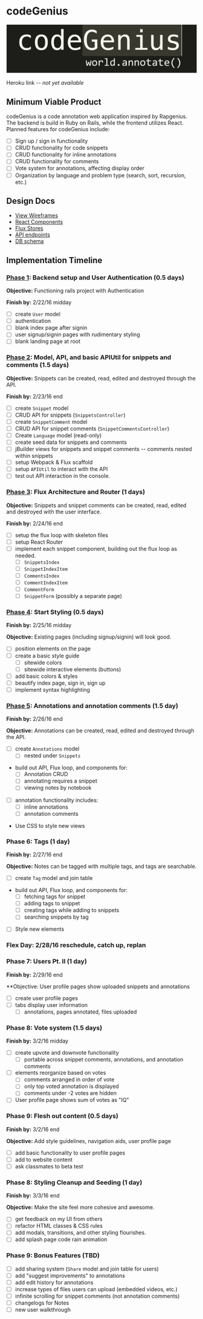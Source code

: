 # codeGenius

![Logo][logo]

[logo]: ./docs/images/codegenius-logo.png

Heroku link -- *not yet available*

[heroku]: http://www.herokuapp.com

## Minimum Viable Product

codeGenius is a code annotation web application inspired by Rapgenius. The backend is build in Ruby on Rails, while the frontend utilizes React. Planned features for codeGenius include:

- [ ] Sign up / sign in functionality
- [ ] CRUD functionality for code snippets
- [ ] CRUD functionality for inline annotations
- [ ] CRUD functionality for comments
- [ ] Vote system for annotations, affecting display order
- [ ] Organization by language and problem type (search, sort, recursion, etc.)

## Design Docs
* [View Wireframes][views]
* [React Components][components]
* [Flux Stores][stores]
* [API endpoints][api-endpoints]
* [DB schema][schema]

[views]: ./docs/views.md
[components]: ./docs/components.md
[stores]: ./docs/stores.md
[api-endpoints]: ./docs/api-endpoints.md
[schema]: ./docs/schema.md

## Implementation Timeline

### [Phase 1][phase-one]: Backend setup and User Authentication (0.5 days)

**Objective:** Functioning rails project with Authentication

**Finish by:** 2/22/16 midday

- [ ] create `User` model
- [ ] authentication
- [ ] blank index page after signin
- [ ] user signup/signin pages with rudimentary styling
- [ ] blank landing page at root

### [Phase 2][phase-two-three]: Model, API, and basic APIUtil for snippets and comments (1.5 days)

**Objective:** Snippets can be created, read, edited and destroyed through
the API.

**Finish by:** 2/23/16 end

- [ ] create `Snippet` model
- [ ] CRUD API for snippets (`SnippetsController`)
- [ ] create `SnippetComment` model
- [ ] CRUD API for snippet comments (`SnippetCommentsController`)
- [ ] Create `Language` model (read-only)
- [ ] create seed data for snippets and comments
- [ ] jBuilder views for snippets and snippet comments -- comments nested within snippets
- [ ] setup Webpack & Flux scaffold
- [ ] setup `APIUtil` to interact with the API
- [ ] test out API interaction in the console.

### [Phase 3][phase-two-three]: Flux Architecture and Router (1 days)

**Objective:** Snippets and snippet comments can be created, read, edited and destroyed with the
user interface.

**Finish by:** 2/24/16 end 

- [ ] setup the flux loop with skeleton files
- [ ] setup React Router
- [ ] implement each snippet component, building out the flux loop as needed.
  - [ ] `SnippetsIndex`
  - [ ] `SnippetIndexItem`
  - [ ] `CommentsIndex`
  - [ ] `CommentIndexItem`
  - [ ] `CommentForm`
  - [ ] `SnippetForm` (possibly a separate page)

### [Phase 4][phase-four]: Start Styling (0.5 days)

**Finish by:** 2/25/16 midday

**Objective:** Existing pages (including signup/signin) will look good.

- [ ] position elements on the page
- [ ] create a basic style guide
  - [ ] sitewide colors
  - [ ] sitewide interactive elements (buttons)
- [ ] add basic colors & styles
- [ ] beautify index page, sign in, sign up
- [ ] implement syntax highlighting

### [Phase 5][phase-five]: Annotations and annotation comments (1.5 day)

**Finish by:** 2/26/16 end

**Objective:** Annotations can be created, read, edited and destroyed through
the API.

- [ ] create `Annotations` model
  - [ ] nested under `Snippets`
- build out API, Flux loop, and components for:
  - [ ] Annotation CRUD
  - [ ] annotating requires a snippet
  - [ ] viewing notes by notebook
- [ ] annotation functionality includes:
  - [ ] inline annotations
  - [ ] annotation comments
- Use CSS to style new views

### Phase 6: Tags (1 day)

**Finish by:** 2/27/16 end

**Objective:** Notes can be tagged with multiple tags, and tags are searchable.

- [ ] create `Tag` model and join table
- build out API, Flux loop, and components for:
  - [ ] fetching tags for snippet
  - [ ] adding tags to snippet
  - [ ] creating tags while adding to snippets
  - [ ] searching snippets by tag
- [ ] Style new elements

### Flex Day: 2/28/16 reschedule, catch up, replan

### Phase 7: Users Pt. II (1 day)

**Finish by:** 2/29/16 end

**Objective: User profile pages show uploaded snippets and annotations

- [ ] create user profile pages
- [ ] tabs display user information
  - [ ] annotations, pages annotated, files uploaded

### Phase 8: Vote system (1.5 days)

**Finish by:** 3/2/16 midday

- [ ] create upvote and downvote functionality
  - [ ] portable across snippet comments, annotations, and annotation comments
- [ ] elements reorganize based on votes
  - [ ] comments arranged in order of vote
  - [ ] only top voted annotation is displayed
  - [ ] comments under -2 votes are hidden
- [ ] User profile page shows sum of votes as "IQ"

### Phase 9: Flesh out content (0.5 days)

**Finish by:** 3/2/16 end

**Objective:** Add style guidelines, navigation aids, user profile page

- [ ] add basic functionality to user profile pages
- [ ] add to website content
- [ ] ask classmates to beta test

### Phase 8: Styling Cleanup and Seeding (1 day)

**Finish by:** 3/3/16 end

**Objective:** Make the site feel more cohesive and awesome.

- [ ] get feedback on my UI from others
- [ ] refactor HTML classes & CSS rules
- [ ] add modals, transitions, and other styling flourishes.
- [ ] add splash page code rain animation

### Phase 9: Bonus Features (TBD)
- [ ] add sharing system (`Share` model and join table for users)
- [ ] add "suggest improvements" to annotations
- [ ] add edit history for annotations
- [ ] increase types of files users can upload (embedded videos, etc.)
- [ ] infinite scrolling for snippet comments (not annotation comments)
- [ ] changelogs for Notes
- [ ] new user walkthrough

[phase-one]: ./docs/phases/phase1.md
[phase-two-three]: ./docs/phases/phase2-3.md
[phase-four]: ./docs/phases/phase4.md
[phase-five]: ./docs/phases/phase5.md
